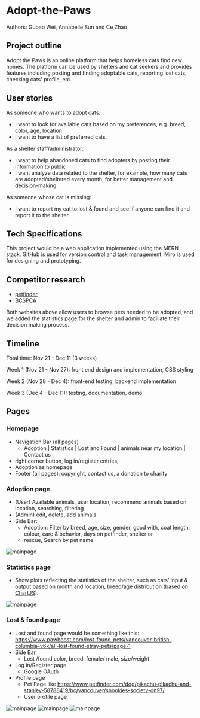 # Adopt-the-Paws

Authors: Guoao Wei, Annabelle Sun and Ce Zhao

## Project outline

Adopt the Paws is an online platform that helps homeless cats find new homes. The platform can be used by shelters and cat seekers and provides features including posting and finding adoptable cats, reporting lost cats, checking cats' profile, etc. 

## User stories

As someone who wants to adopt cats:

- I want to look for available cats based on my preferences, e.g. breed, color, age, location
- I want to have a list of preferred cats.

As a shelter staff/administrator:

- I want to help abandoned cats to find adopters by posting their information to public
- I want analyze data related to the shelter, for example, how many cats are adopted/sheltered every month, for better management and decision-making.

As someone whose cat is missing:

- I want to report my cat to lost & found and see if anyone can find it and report it to the shelter

## Tech Specifications

This project would be a web application implemented using the MERN stack. GitHub is used for version control and task management. Miro is used for designing and prototyping.

## Competitor research

- [petfinder](https://www.petfinder.com/)
- [BCSPCA](https://spca.bc.ca/?_ga=2.136427058.341548409.1668364166-2024482319.1667501076)

Both websites above allow users to browse pets needed to be adopted, and we added the statistics page for the shelter and admin to faciliate their decision making process.

## Timeline

Total time: Nov 21 - Dec 11 (3 weeks)

Week 1 (Nov 21 - Nov 27): front end design and implementation, CSS styling

Week 2 (Nov 28 - Dec 4): front-end testing, backend implementation 

Week 3 (Dec 4 - Dec 11): testing, documentation, demo

## Pages

### Homepage

- Navigation Bar (all pages)
  - Adoption | Statistics | Lost and Found | animals near my location | Contact us
- right corner button, log in/register entries, 
- Adoption as homepage
- Footer (all pages): copyright, contact us, a donation to charity

### Adoption page

- (User) Available animals, user location, recommend animals based on location, searching, filtering
- (Admin) edit, delete, add animals
- Side Bar: 
  - Adoption: Filter by breed, age, size, gender, good with, coat length, colour, care & behavior, days on petfinder, shelter or 
  - rescue, Search by pet name

![mainpage](img/mainpage.jpg)

### Statistics page

- Show plots reflecting the statistics of the shelter, such as cats’ input & output based on month and location, breed/age distribution (based on [ChartJS](https://www.chartjs.org/docs/latest/)).

![mainpage](img/statistic_page.jpg)

### Lost & found page

- Lost and found page would be something like this:	<https://www.pawboost.com/lost-found-pets/vancouver-british-columbia-v6x/all-lost-found-stray-pets/page-1>
- Side Bar
  - Lost /found color, breed, female/ male, size/weight
- Log in/Register page
  - Google OAuth
- Profile page
  - Pet Page like <https://www.petfinder.com/dog/pikachu-pikachu-and-stanley-58788419/bc/vancouver/snookies-society-on97/>
  - User profile page

![mainpage](img/lost_and_found.jpg)
![mainpage](img/user_profile.jpg)
![mainpage](img/pet_profile.jpg)



